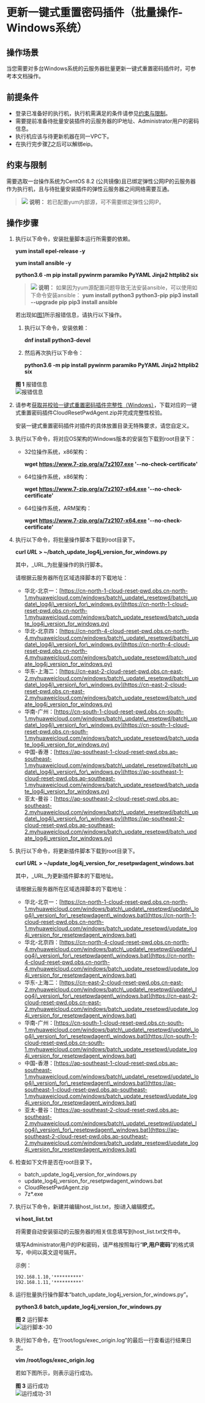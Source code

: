 # 更新一键式重置密码插件（批量操作-Windows系统）<a name="ecs_03_1009"></a>

## 操作场景<a name="zh-cn_topic_0000001238762193_ecs_03_0187_section18362920155819"></a>

当您需要对多台Windows系统的云服务器批量更新一键式重置密码插件时，可参考本文档操作。

## 前提条件<a name="zh-cn_topic_0000001238762193_section148505353295"></a>

-   登录已准备好的执行机，执行机需满足的条件请参见[约束与限制](#zh-cn_topic_0000001238762193_ecs_03_0187_section19369162055818)。
-   需要提前准备待批量安装插件的云服务器的IP地址、Administrator用户的密码信息。
-   执行机应该与待更新机器在同一VPC下。
-   在执行完步骤[7](#zh-cn_topic_0000001238762193_li1740314273362)之后可以解绑eip。

## 约束与限制<a name="zh-cn_topic_0000001238762193_ecs_03_0187_section19369162055818"></a>

需要选取一台操作系统为CentOS 8.2 \(公共镜像\)且已绑定弹性公网IP的云服务器作为执行机，且与待批量安装插件的弹性云服务器之间网络需要互通。

>![](public_sys-resources/icon-note.gif) **说明：** 
>若已配置yum内部源，可不需要绑定弹性公网IP。

## 操作步骤<a name="zh-cn_topic_0000001238762193_ecs_03_0187_section1837542012588"></a>

1.  执行以下命令，安装批量脚本运行所需要的依赖。

    **yum install epel-release -y**

    **yum install ansible -y**

    **python3.6 -m pip install pywinrm paramiko PyYAML Jinja2 httplib2 six**

    >![](public_sys-resources/icon-note.gif) **说明：** 
    >如果因为yum源配置问题导致无法安装ansible，可以使用如下命令安装ansible：
    >**yum install python3 python3-pip**
    >**pip3 install --upgrade pip**
    >**pip3 install ansible**

    若出现如[图1](#fig8705171319118)所示报错信息，请执行以下操作。

    1.  执行以下命令，安装依赖：

        **dnf  install python3-devel**

    2.  然后再次执行以下命令：

        **python3.6 -m pip install pywinrm paramiko PyYAML Jinja2 httplib2 six**

    **图 1**  报错信息<a name="fig8705171319118"></a>  
    ![](figures/报错信息.png "报错信息")

2.  请参考[获取并校验一键式重置密码插件完整性（Windows）](获取一键式重置密码插件.md#section22263382517)，下载对应的一键式重置密码插件CloudResetPwdAgent.zip并完成完整性校验。

    安装一键式重置密码插件对插件的具体放置目录无特殊要求，请您自定义。

3.  执行以下命令，将对应OS架构的Windows版本的安装包下载到root目录下：
    -   32位操作系统，x86架构：

        **wget https://www.7-zip.org/a/7z2107.exe '--no-check-certificate'**

    -   64位操作系统，x86架构：

        **wget https://www.7-zip.org/a/7z2107-x64.exe '--no-check-certificate'**

    -   64位操作系统，ARM架构：

        **wget https://www.7-zip.org/a/7z2107-x64.exe '--no-check-certificate'**

4.  执行以下命令，将批量操作脚本下载到root目录下。

    **curl  _URL_  \> \~/batch\_update\_log4j\_version\_for\_windows.py**

    其中，_URL_为批量操作的执行脚本。

    请根据云服务器所在区域选择脚本的下载地址：

    -   华北-北京一：[https://cn-north-1-cloud-reset-pwd.obs.cn-north-1.myhuaweicloud.com/windows/batch\_update\_resetpwd/batch\_update\_log4j\_version\_for\_windows.py](https://cn-north-1-cloud-reset-pwd.obs.cn-north-1.myhuaweicloud.com/windows/batch_update_resetpwd/batch_update_log4j_version_for_windows.py)
    -   华北-北京四：[https://cn-north-4-cloud-reset-pwd.obs.cn-north-4.myhuaweicloud.com/windows/batch\_update\_resetpwd/batch\_update\_log4j\_version\_for\_windows.py](https://cn-north-4-cloud-reset-pwd.obs.cn-north-4.myhuaweicloud.com/windows/batch_update_resetpwd/batch_update_log4j_version_for_windows.py)
    -   华东-上海二：[https://cn-east-2-cloud-reset-pwd.obs.cn-east-2.myhuaweicloud.com/windows/batch\_update\_resetpwd/batch\_update\_log4j\_version\_for\_windows.py](https://cn-east-2-cloud-reset-pwd.obs.cn-east-2.myhuaweicloud.com/windows/batch_update_resetpwd/batch_update_log4j_version_for_windows.py)
    -   华南-广州：[https://cn-south-1-cloud-reset-pwd.obs.cn-south-1.myhuaweicloud.com/windows/batch\_update\_resetpwd/batch\_update\_log4j\_version\_for\_windows.py](https://cn-south-1-cloud-reset-pwd.obs.cn-south-1.myhuaweicloud.com/windows/batch_update_resetpwd/batch_update_log4j_version_for_windows.py)
    -   中国-香港：[https://ap-southeast-1-cloud-reset-pwd.obs.ap-southeast-1.myhuaweicloud.com/windows/batch\_update\_resetpwd/batch\_update\_log4j\_version\_for\_windows.py](https://ap-southeast-1-cloud-reset-pwd.obs.ap-southeast-1.myhuaweicloud.com/windows/batch_update_resetpwd/batch_update_log4j_version_for_windows.py)
    -   亚太-曼谷：[https://ap-southeast-2-cloud-reset-pwd.obs.ap-southeast-2.myhuaweicloud.com/windows/batch\_update\_resetpwd/batch\_update\_log4j\_version\_for\_windows.py](https://ap-southeast-2-cloud-reset-pwd.obs.ap-southeast-2.myhuaweicloud.com/windows/batch_update_resetpwd/batch_update_log4j_version_for_windows.py)

5.  执行以下命令，将更新插件脚本下载到root目录下。

    **curl  _URL_  \> \~/update\_log4j\_version\_for\_resetpwdagent\_windows.bat**

    其中，_URL_为更新插件脚本的下载地址。

    请根据云服务器所在区域选择脚本的下载地址：

    -   华北-北京一：[https://cn-north-1-cloud-reset-pwd.obs.cn-north-1.myhuaweicloud.com/windows/batch\_update\_resetpwd/update\_log4j\_version\_for\_resetpwdagent\_windows.bat](https://cn-north-1-cloud-reset-pwd.obs.cn-north-1.myhuaweicloud.com/windows/batch_update_resetpwd/update_log4j_version_for_resetpwdagent_windows.bat)
    -   华北-北京四：[https://cn-north-4-cloud-reset-pwd.obs.cn-north-4.myhuaweicloud.com/windows/batch\_update\_resetpwd/update\_log4j\_version\_for\_resetpwdagent\_windows.bat](https://cn-north-4-cloud-reset-pwd.obs.cn-north-4.myhuaweicloud.com/windows/batch_update_resetpwd/update_log4j_version_for_resetpwdagent_windows.bat)
    -   华东-上海二：[https://cn-east-2-cloud-reset-pwd.obs.cn-east-2.myhuaweicloud.com/windows/batch\_update\_resetpwd/update\_log4j\_version\_for\_resetpwdagent\_windows.bat](https://cn-east-2-cloud-reset-pwd.obs.cn-east-2.myhuaweicloud.com/windows/batch_update_resetpwd/update_log4j_version_for_resetpwdagent_windows.bat)
    -   华南-广州：[https://cn-south-1-cloud-reset-pwd.obs.cn-south-1.myhuaweicloud.com/windows/batch\_update\_resetpwd/update\_log4j\_version\_for\_resetpwdagent\_windows.bat](https://cn-south-1-cloud-reset-pwd.obs.cn-south-1.myhuaweicloud.com/windows/batch_update_resetpwd/update_log4j_version_for_resetpwdagent_windows.bat)
    -   中国-香港：[https://ap-southeast-1-cloud-reset-pwd.obs.ap-southeast-1.myhuaweicloud.com/windows/batch\_update\_resetpwd/update\_log4j\_version\_for\_resetpwdagent\_windows.bat](https://ap-southeast-1-cloud-reset-pwd.obs.ap-southeast-1.myhuaweicloud.com/windows/batch_update_resetpwd/update_log4j_version_for_resetpwdagent_windows.bat)
    -   亚太-曼谷：[https://ap-southeast-2-cloud-reset-pwd.obs.ap-southeast-2.myhuaweicloud.com/windows/batch\_update\_resetpwd/update\_log4j\_version\_for\_resetpwdagent\_windows.bat](https://ap-southeast-2-cloud-reset-pwd.obs.ap-southeast-2.myhuaweicloud.com/windows/batch_update_resetpwd/update_log4j_version_for_resetpwdagent_windows.bat)

6.  <a name="zh-cn_topic_0000001238762193_li1740314273362"></a>检查如下文件是否在root目录下。
    -   batch\_update\_log4j\_version\_for\_windows.py
    -   update\_log4j\_version\_for\_resetpwdagent\_windows.bat
    -   CloudResetPwdAgent.zip
    -   7z\*.exe

7.  执行以下命令，新建并编辑host\_list.txt，按i进入编辑模式。

    **vi host\_list.txt**

    将需要自动安装驱动的云服务器的相关信息填写到host\_list.txt文件中。

    填写Administrator用户的IP和密码，请严格按照每行“**IP,用户密码**”的格式填写，中间以英文逗号隔开。

    示例：

    ```
    192.168.1.10,'**********'
    192.168.1.11,'**********'
    ```

8.  运行批量执行操作脚本“batch\_update\_log4j\_version\_for\_windows.py”。

    **python3.6 batch\_update\_log4j\_version\_for\_windows.py**

    **图 2**  运行脚本<a name="zh-cn_topic_0000001238762193_fig2583720175813"></a>  
    ![](figures/运行脚本-30.png "运行脚本-30")

9.  执行如下命令，在“/root/logs/exec\_origin.log”的最后一行查看运行结果日志。

    **vim /root/logs/exec\_origin.log**

    若如下图所示，则表示运行成功。

    **图 3**  运行成功<a name="fig12071336131414"></a>  
    ![](figures/运行成功-31.png "运行成功-31")


